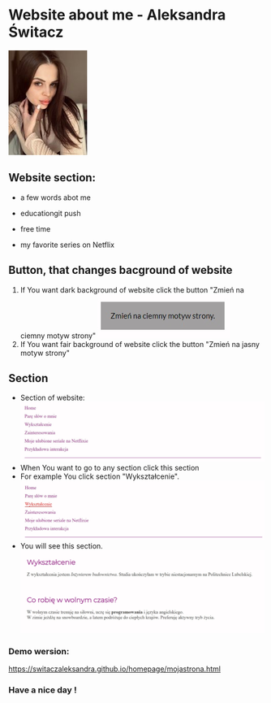 # Website about me - Aleksandra Świtacz

![Ola](./images/Ola.jpg)

## Website section:
- a few words abot me
- educationgit push

- free time
- my favorite series on Netflix

## Button, that changes bacground of website
1. If You want dark background of website click the button "Zmień na ciemny motyw strony"
![dark button](./images/button.jpg)
2. If You want fair background of website click the button "Zmień na jasny motyw strony"

## Section 
- Section of website:
![Sections](./images/section.jpg)
- When You want to go to any section click this section
- For example You click section "Wykształcenie". ![Sectionbuttom](./images/sectionbutton.jpg)
- You will see this section.
![section](./images/section3.jpg)

### Demo wersion:
https://switaczaleksandra.github.io/homepage/mojastrona.html

### Have a nice day !
